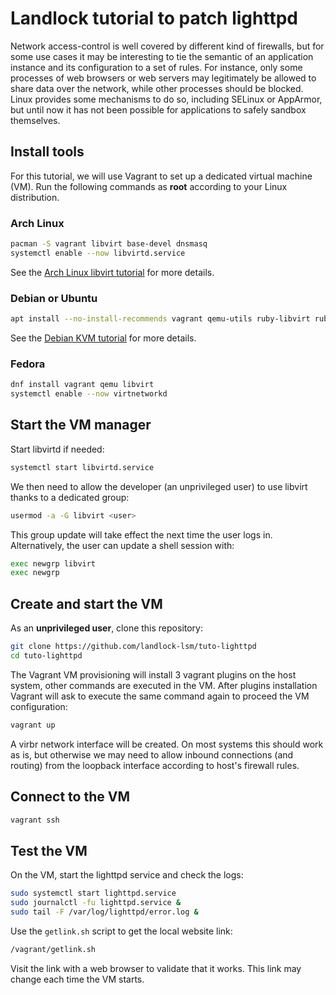 # Landlock tutorial to patch lighttpd

Network access-control is well covered by different kind of firewalls, but for some use cases it may be interesting to tie the semantic of an application instance and its configuration to a set of rules.
For instance, only some processes of web browsers or web servers may legitimately be allowed to share data over the network, while other processes should be blocked.
Linux provides some mechanisms to do so, including SELinux or AppArmor, but until now it has not been possible for applications to safely sandbox themselves.

## Install tools

For this tutorial, we will use Vagrant to set up a dedicated virtual machine (VM).
Run the following commands as **root** according to your Linux distribution.

### Arch Linux

```bash
pacman -S vagrant libvirt base-devel dnsmasq
systemctl enable --now libvirtd.service
```

See the [Arch Linux libvirt tutorial](https://wiki.archlinux.org/title/libvirt) for more details.

### Debian or Ubuntu

```bash
apt install --no-install-recommends vagrant qemu-utils ruby-libvirt ruby-dev libvirt-daemon-system qemu-system
```

See the [Debian KVM tutorial](https://wiki.debian.org/KVM) for more details.

### Fedora

```bash
dnf install vagrant qemu libvirt
systemctl enable --now virtnetworkd
```

## Start the VM manager

Start libvirtd if needed:
```bash
systemctl start libvirtd.service
```

We then need to allow the developer (an unprivileged user) to use libvirt thanks to a dedicated group:
```bash
usermod -a -G libvirt <user>
```

This group update will take effect the next time the user logs in.
Alternatively, the user can update a shell session with:
```bash
exec newgrp libvirt
exec newgrp
```

## Create and start the VM

As an **unprivileged user**, clone this repository:
```bash
git clone https://github.com/landlock-lsm/tuto-lighttpd
cd tuto-lighttpd
```

The Vagrant VM provisioning will install 3 vagrant plugins on the host system, other commands are executed in the VM.
After plugins installation Vagrant will ask to execute the same command again to proceed the VM configuration:
```bash
vagrant up
```

A virbr network interface will be created.
On most systems this should work as is, but otherwise we may need to allow inbound connections (and routing) from the loopback interface according to host's firewall rules.

## Connect to the VM

```bash
vagrant ssh
```

## Test the VM

On the VM, start the lighttpd service and check the logs:
```bash
sudo systemctl start lighttpd.service
sudo journalctl -fu lighttpd.service &
sudo tail -F /var/log/lighttpd/error.log &
```

Use the `getlink.sh` script to get the local website link:
```bash
/vagrant/getlink.sh
```

Visit the link with a web browser to validate that it works.
This link may change each time the VM starts.
